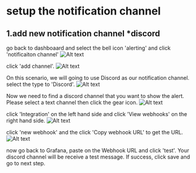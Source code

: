 # setup the notification channel

## 1.add new notification channel *discord

go back to dashboaard and select the bell icon 'alerting' and click 'notificaiton channel'
![Alt text](https://raw.githubusercontent.com/KuroP1/katacoda-scenarios/main/grafana3/images/step3-1.PNG "a title")


click 'add channel'.
![Alt text](https://raw.githubusercontent.com/KuroP1/katacoda-scenarios/main/grafana3/images/step3-2.PNG "a title")

On this scenario, we will going to use Discord as our notification channel.
select the type to 'Discord'.
![Alt text](https://raw.githubusercontent.com/KuroP1/katacoda-scenarios/main/grafana3/images/step3-3.PNG "a title")

Now we need to find a discord channel that you want to show the alert.
Please select a text channel then click the gear icon.
![Alt text](https://raw.githubusercontent.com/KuroP1/katacoda-scenarios/main/grafana3/images/step3-4.PNG "a title")

click 'Integration' on the left hand side and click 'View webhooks' on the right hand side.
![Alt text](https://raw.githubusercontent.com/KuroP1/katacoda-scenarios/main/grafana3/images/step3-5.PNG "a title")

click 'new webhook' and the click 'Copy webhook URL' to get the URL.
![Alt text](https://raw.githubusercontent.com/KuroP1/katacoda-scenarios/main/grafana3/images/step3-6.PNG "a title")

now go back to Grafana, paste on the Webhook URL and click 'test'. Your discord channel will be receive a test message. If success, click save and go to next step.
